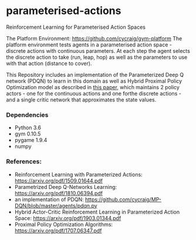 # parameterised-actions
Reinforcement Learning for Parameterised Action Spaces

The Platform Environment: https://github.com/cycraig/gym-platform
The platform environment tests agents in a parameterised action space - discrete actions with continuous parameters. At each step the agent selects the discrete action to take (run, leap, hop) as well as the parameters to use with that action (distance to cover).

This Repository includes an implementation of the Parameterized Deep Q network (PDQN) to learn in this domain as well as Hybrid Proximal Policy Optimization model as described in [this paper](https://arxiv.org/pdf/1903.01344.pdf), which maintains 2 policy actors - one for the continuous actions and one forthe discrete actions - and a single critic network that approximates the state values.

### Dependencies
- Python 3.6
- gym 0.10.5
- pygame 1.9.4
- numpy

### References:
- Reinforcement Learning with Parameterized Actions: https://arxiv.org/pdf/1509.01644.pdf
- Parametrized Deep Q-Networks Learning: https://arxiv.org/pdf/1810.06394.pdf
- an implementation of PDQN: https://github.com/cycraig/MP-DQN/blob/master/agents/pdqn.py
- Hybrid Actor-Critic Reinforcement Learning in Parameterized Action Space: https://arxiv.org/pdf/1903.01344.pdf
- Proximal Policy Optimization Algorithms: https://arxiv.org/pdf/1707.06347.pdf
